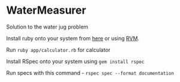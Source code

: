 # WaterMeasurer

Solution to the water jug problem

Install ruby onto your system from [here](https://www.ruby-lang.org/en/downloads/) or using [RVM](https://rvm.io/).

Run `ruby app/calculator.rb` for calculator

Install RSpec onto your system using `gem install rspec`

Run specs with this command - `rspec spec --format documentation`
